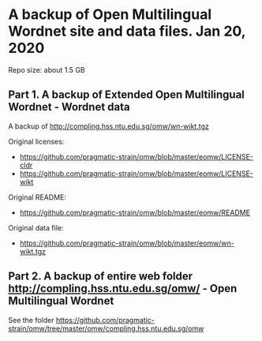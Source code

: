 # A backup of Open Multilingual Wordnet site and data files. Jan 20, 2020

Repo size: about 1.5 GB

## Part 1. A backup of Extended Open Multilingual Wordnet - Wordnet data

A backup of http://compling.hss.ntu.edu.sg/omw/wn-wikt.tgz

Original licenses:
 * https://github.com/pragmatic-strain/omw/blob/master/eomw/LICENSE-cldr
 * https://github.com/pragmatic-strain/omw/blob/master/eomw/LICENSE-wikt
 
Original README:
 * https://github.com/pragmatic-strain/omw/blob/master/eomw/README
 
Original data file:
 * https://github.com/pragmatic-strain/omw/blob/master/eomw/wn-wikt.tgz

## Part 2. A backup of entire web folder http://compling.hss.ntu.edu.sg/omw/ - Open Multilingual Wordnet

See the folder https://github.com/pragmatic-strain/omw/tree/master/omw/compling.hss.ntu.edu.sg/omw
